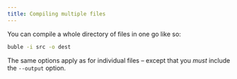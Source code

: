```yaml
---
title: Compiling multiple files
---
```


You can compile a whole directory of files in one go like so:

```bash
buble -i src -o dest
```

The same options apply as for individual files – except that you *must* include the `--output` option.
